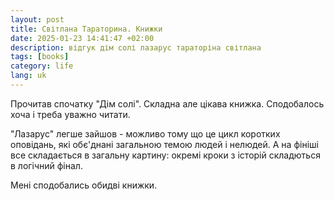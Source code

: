 ```yaml
---
layout: post
title: Світлана Тараторина. Книжки
date: 2025-01-23 14:41:47 +02:00
description: відгук дім солі лазарус тараторіна світлана
tags: [books]
category: life
lang: uk
---
```


Прочитав спочатку "Дім солі".
Складна але цікава книжка.
Сподобалось хоча і треба уважно читати.

"Лазарус" легше зайшов - можливо тому що це цикл коротких оповідань, які обє'днані загальною темою людей і нелюдей.
А на фініші все складається в загальну картину: окремі кроки з історій складються в логічний фінал.

Мені сподобались обидві книжки.